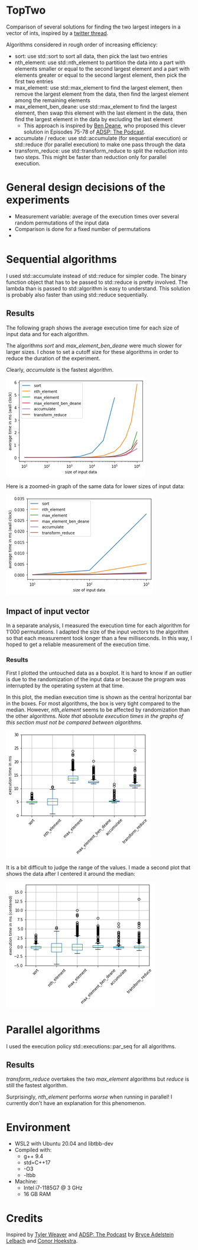 # TopTwo
Comparison of several solutions for finding the two largest integers in a vector of ints, inspired by a [twitter thread](https://twitter.com/squirrel428_/status/1516056776004800515).

Algorithms considered in rough order of increasing efficiency:
- sort: use std::sort to sort all data, then pick the last two entries
- nth_element: use std::nth_element to partition the data into a part with elements smaller or equal to the second largest element and a part with elements greater or equal to the second largest element, then pick the first two entries
- max_element: use std::max_element to find the largest element, then remove the largest element from the data, then find the largest element among the remaining elements
- max_element_ben_deane: use std::max_element to find the largest element, then swap this element with the last element in the data, then find the largest element in the data by excluding the last element
    - This approach is inspired by [Ben Deane](https://twitter.com/ben_deane), who proposed this clever solution in Episodes 75-78 of [ADSP: The Podcast](https://twitter.com/adspthepodcast).
- accumulate / reduce: use std::accumulate (for sequential execution) or std::reduce (for parallel execution) to make one pass through the data
- transform_reduce: use std::transform_reduce to split the reduction into two steps. This might be faster than reduction only for parallel execution.

# General design decisions of the experiments
- Measurement variable: average of the execution times over several random permutations of the input data
- Comparison is done for a fixed number of permutations
- 
# Sequential algorithms
I used std::accumulate instead of std::reduce for simpler code. The binary function object that has to be passed to std::reduce is pretty involved. The lambda than is passed to std::algorithm is easy to understand. This solution is probably also faster than using std::reduce sequentially.

## Results
The following graph shows the average execution time for each size of input data and for each algorithm.

The algorithms _sort_ and _max\_element\_ben\_deane_ were much slower for larger sizes. I chose to set a cutoff size for these algorithms in order to reduce the duration of the experiment.

Clearly, _accumulate_ is the fastest algorithm.

![comparison_of_algorithms](results/comparison_of_algorithms.png)

Here is a zoomed-in graph of the same data for lower sizes of input data:

![comparison_of_algorithms_zoomed](results/comparison_of_algorithms_zoom.png)

## Impact of input vector
In a separate analysis, I measured the execution time for each algorithm for 1'000 permutations. I adapted the size of the input vectors to the algorithm so that each measurement took longer than a few milliseconds. In this way, I hoped to get a reliable measurement of the execution time.

### Results
First I plotted the untouched data as a boxplot. It is hard to know if an outlier is due to the randomization of the input data or because the program was interrupted by the operating system at that time.

In this plot, the median execution time is shown as the central horizontal bar in the boxes. For most algorithms, the box is very tight compared to the median. However, _nth\_element_ seems to be affected by randomization than the other algorithms.
_Note that absolute execution times in the graphs of this section must not be compared between algorithms._

![analysis-timing-data](results/analysis-timing-data.png) 

It is a bit difficult to judge the range of the values. I made a second plot that shows the data after I centered it around the median:

![analysis-timing-data-centered](results/analysis-timing-data-centered.png) 

# Parallel algorithms
I used the execution policy std::executions::par_seq for all algorithms.

## Results
_transform\_reduce_ overtakes the two _max\_element_ algorithms but _reduce_ is still the fastest algorithm.

Surprisingly, _nth\_element_ performs *worse* when running in parallel! I currently don't have an explanation for this phenomenon.

# Environment
- WSL2 with Ubuntu 20.04 and libtbb-dev
- Compiled with:
    - g++ 9.4
    - std=C++17
    - -O3
    - -ltbb
- Machine:
    - Intel i7-1185G7 @ 3 GHz
    - 16 GB RAM

# Credits
Inspired by [Tyler Weaver](https://twitter.com/squirrel428_) and [ADSP: The Podcast](https://twitter.com/adspthepodcast) by [Bryce Adelstein Lelbach](https://twitter.com/blelbach) and [Conor Hoekstra](https://twitter.com/code_report).
